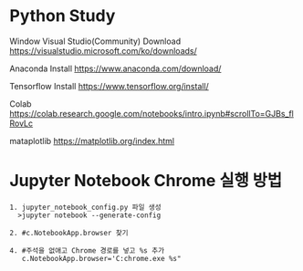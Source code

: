 # Python Study


Window Visual Studio(Community) Download https://visualstudio.microsoft.com/ko/downloads/

Anaconda Install https://www.anaconda.com/download/

Tensorflow Install https://www.tensorflow.org/install/

Colab  https://colab.research.google.com/notebooks/intro.ipynb#scrollTo=GJBs_flRovLc

mataplotlib https://matplotlib.org/index.html

# Jupyter Notebook Chrome 실행 방법
~~~
1. jupyter_notebook_config.py 파일 생성
  >jupyter notebook --generate-config
  
2. #c.NotebookApp.browser 찾기

4. #주석을 없애고 Chrome 경로를 넣고 %s 추가
   c.NotebookApp.browser='C:chrome.exe %s"
~~~
